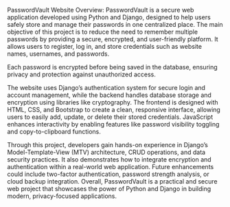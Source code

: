 PasswordVault Website Overview:
PasswordVault is a secure web application developed using Python and Django, designed to help users safely store and manage their passwords in one centralized place. 
The main objective of this project is to reduce the need to remember multiple passwords by providing a secure, encrypted, and user-friendly platform. 
It allows users to register, log in, and store credentials such as website names, usernames, and passwords. 

Each password is encrypted before being saved in the database, ensuring privacy and protection against unauthorized access.

The website uses Django’s authentication system for secure login and account management, while the backend handles database storage and encryption using libraries like cryptography.
The frontend is designed with HTML, CSS, and Bootstrap to create a clean, responsive interface, allowing users to easily add, update, or delete their stored credentials. 
JavaScript enhances interactivity by enabling features like password visibility toggling and copy-to-clipboard functions.

Through this project, developers gain hands-on experience in Django’s Model-Template-View (MTV) architecture, CRUD operations, and data security practices. 
It also demonstrates how to integrate encryption and authentication within a real-world web application.
Future enhancements could include two-factor authentication, password strength analysis, or cloud backup integration.
Overall, PasswordVault is a practical and secure web project that showcases the power of Python and Django in building modern, privacy-focused applications.

